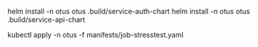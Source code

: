 helm install -n otus otus .build/service-auth-chart
helm install -n otus otus .build/service-api-chart

kubectl apply -n otus -f manifests/job-stresstest.yaml
